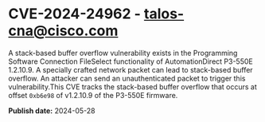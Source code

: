 # CVE-2024-24962 - talos-cna@cisco.com

A stack-based buffer overflow vulnerability exists in the Programming Software Connection FileSelect functionality of AutomationDirect P3-550E 1.2.10.9. A specially crafted network packet can lead to stack-based buffer overflow. An attacker can send an unauthenticated packet to trigger this vulnerability.This CVE tracks the stack-based buffer overflow that occurs at offset `0xb6e98` of v1.2.10.9 of the P3-550E firmware.

**Publish date:** 2024-05-28
